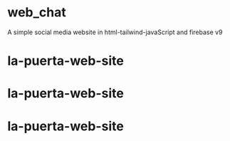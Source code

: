 # web_chat
 A simple social media website in html-tailwind-javaScript and firebase v9
# la-puerta-web-site
# la-puerta-web-site
# la-puerta-web-site
